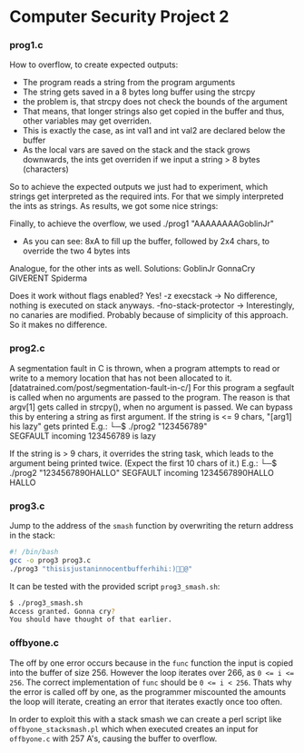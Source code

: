 # Computer Security Project 2

### prog1.c

How to overflow, to create expected outputs:

- The program reads a string from the program arguments
- The string gets saved in a 8 bytes long buffer using the strcpy
- the problem is, that strcpy does not check the bounds of the argument
- That means, that longer strings also get copied in the buffer and thus, other variables may get overriden.
- This is exactly the case, as int val1 and int val2 are declared below the buffer
- As the local vars are saved on the stack and the stack grows downwards, the ints get overriden if we input a string > 8 bytes (characters)

So to achieve the expected outputs we just had to experiment, which strings get interpreted as the required ints.
For that we simply interpreted the ints as strings. As results, we got some nice strings:

Finally, to achieve the overflow, we used
./prog1 "AAAAAAAAGoblinJr"

- As you can see: 8xA to fill up the buffer, followed by 2x4 chars, to override the two 4 bytes ints

Analogue, for the other ints as well. Solutions:
GoblinJr
GonnaCry
GIVERENT
Spiderma

Does it work without flags enabled? Yes!
-z execstack
-> No difference, nothing is executed on stack anyways.
-fno-stack-protector
-> Interestingly, no canaries are modified. Probably because of simplicity of this approach. So it makes no difference.

### prog2.c

A segmentation fault in C is thrown, when a program attempts to read or write to a memory location that has not been allocated to it.
[datatrained.com/post/segmentation-fault-in-c/]
For this program a segfault is called when no arguments are passed to the program.
The reason is that argv[1] gets called in strcpy(), when no argument is passed.
We can bypass this by entering a string as first argument.
If the string is <= 9 chars, "[arg1] his lazy" gets printed
E.g.:
└─$ ./prog2 "123456789"  
SEGFAULT incoming
123456789 is lazy

If the string is > 9 chars, it overrides the string task, which leads to the argument being printed twice. (Expect the first 10 chars of it.)
E.g.:
└─$ ./prog2 "1234567890HALLO"
SEGFAULT incoming
1234567890HALLO HALLO

### prog3.c

Jump to the address of the `smash` function by overwriting the return address in the stack:

```sh
#! /bin/bash
gcc -o prog3 prog3.c
./prog3 "thisisjustaninnocentbufferhihi:)@"
```

It can be tested with the provided script `prog3_smash.sh`:

```sh
$ ./prog3_smash.sh
Access granted. Gonna cry?
You should have thought of that earlier.

```

### offbyone.c

The off by one error occurs because in the `func` function the input is copied into the buffer of size 256. However the loop iterates over 266, as `0 <= i <= 256`. The correct implementation of `func` should be `0 <= i < 256`.
Thats why the error is called off by one, as the programmer miscounted the amounts the loop will iterate, creating an error that iterates exactly once too often.

In order to exploit this with a stack smash we can create a perl script like `offbyone_stacksmash.pl` which when executed creates an input for `offbyone.c` with 257 A's, causing the buffer to overflow.
